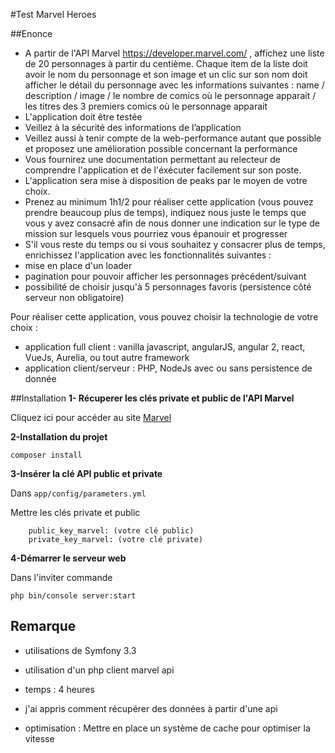 #Test Marvel Heroes

##Enonce

 * A partir de l'API Marvel https://developer.marvel.com/ , affichez une liste de 20 personnages à partir du centième. Chaque item de la liste doit avoir le nom du personnage et son image et un clic sur son nom doit afficher le détail du personnage avec les informations suivantes : name / description / image / le nombre de comics où le personnage apparait / les titres des 3 premiers comics où le personnage apparait 
 * L'application doit être testée 
 * Veillez à la sécurité des informations de l’application 
 * Veillez aussi à tenir compte de la web-performance autant que possible et proposez une amélioration possible concernant la performance 
 * Vous fournirez une documentation permettant au relecteur de comprendre l'application et de l'éxécuter facilement sur son poste. 
 * L'application sera mise à disposition de peaks par le moyen de votre choix.
 * Prenez au minimum 1h1/2 pour réaliser cette application (vous pouvez prendre beaucoup plus de temps), indiquez nous juste le temps que vous y avez consacré afin de nous donner une indication sur le type de mission sur lesquels vous pourriez vous épanouir et progresser 
 * S'il vous reste du temps ou si vous souhaitez y consacrer plus de temps, enrichissez l'application avec les fonctionnalités suivantes :
 * mise en place d'un loader 
 * pagination pour pouvoir afficher les personnages précédent/suivant 
 * possibilité de choisir jusqu'à 5 personnages favoris (persistence côté serveur non obligatoire) 

 Pour réaliser cette application, vous pouvez choisir la technologie de votre choix : 
 * application full client : vanilla javascript, angularJS, angular 2, react, VueJs, Aurelia, ou tout autre framework 
 * application client/serveur : PHP, NodeJs avec ou sans persistence de donnée 
 

##Installation
**1- Récuperer les clés private et public de l'API Marvel**

Cliquez ici pour accéder au site [Marvel](https://developer.marvel.com/)


**2-Installation du projet**

``` composer install ```

**3-Insérer la clé API public et private**

Dans ```app/config/parameters.yml```

Mettre les clés private et public

```
    public_key_marvel: (votre clé public)
    private_key_marvel: (votre clé private)
```

**4-Démarrer le serveur web**

Dans l'inviter commande

```php bin/console server:start```


## Remarque 

- utilisations de Symfony 3.3

- utilisation d'un php client marvel api 

- temps : 4 heures 

- j'ai appris comment récupérer des données à partir d'une api 

- optimisation : Mettre en place un système de cache pour optimiser la vitesse

